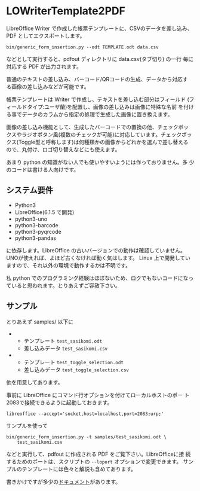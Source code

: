 # LOWriterTemplate2PDF

LibreOffice Writer で作成した帳票テンプレートに、CSVのデータを差し込み、
PDF としてエクスポートします。

`bin/generic_form_insertion.py --odt TEMPLATE.odt data.csv`

などとして実行すると、pdfout ディレクトリに data.csv(タブ切り) の一行
毎に対応する PDF が出力されます。

普通のテキストの差し込み、バーコード/QRコードの生成、データから対応す
る画像の差し込みなどが可能です。

帳票テンプレートは Writer で作成し、テキストを差し込む部分はフィールド
(フィールドタイプ:ユーザ蘭)を配置し、画像の差し込みは画像に特殊な名前
を付ける事でデータのカラムから指定の処理で生成した画像に置き換えます。

画像の差し込み機能として、生成したバーコードでの置換の他、チェックボッ
クスやラジオボタン風(複数のチェックが可能)に対応しています。チェックボッ
クス(Toggle型と呼称します)は何種類かの画像からどれかを選んで差し替える
ので、丸付け、ロゴ切り替えなどにも使えます。

あまり python の知識がない人でも使いやすいようには作っておりません。多
少のコードは書ける人向けです。

## システム要件

  - Python3
  - LibreOffice(6.1.5 で開発)
  - python3-uno
  - python3-barcode
  - python3-pyqrcode
  - python3-pandas

に依存します。LibreOffice の古いバージョンでの動作は確認していません。
UNOが使えれば、よほど古くなければ動く気はします。
Linux 上で開発していますので、それ以外の環境で動作するかは不明です。

私 python でのプログラミング経験はほぼないため、ロクでもないコードになっ
ていると思われます。とりあえずご容赦下さい。

## サンプル

とりあえず samples/ 以下に

  -
    - テンプレート `test_sasikomi.odt`
    - 差し込みデータ `test_sasikomi.csv`
  -
    - テンプレート `test_toggle_selection.odt`
    - 差し込みデータ `test_toggle_selection.csv`

他を用意してあります。

事前に LibreOffice にコマンド行オプションを付けてローカルホストのポー
ト2083で接続できるように起動しておきます。

    libreoffice --accept='socket,host=localhost,port=2083;urp;'

サンプルを使って

    bin/generic_form_insertion.py -t samples/test_sasikomi.odt \
        test_sasikomi.csv

などと実行して、pdfout に作成される PDF をご覧下さい。LibreOfficeに接
続するためのポートは、スクリプトの `--loport` オプションで変更できます。
サンプルのテンプレートには色々と解説も含めてあります。

書きかけですが多少の[ドキュメント](./01_intro.md)があります。

